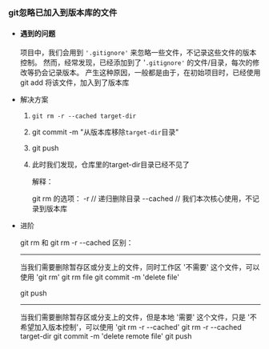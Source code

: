 ### git忽略已加入到版本库的文件

- #### 遇到的问题

  项目中，我们会用到 `'.gitignore'` 来忽略一些文件，不记录这些文件的版本控制。
  然而，经常发现，已经添加到了 '`.gitignore'` 的文件/目录，每次的修改等扔会记录版本。
  产生这种原因，一般都是由于，在初始项目时，已经使用 git add 将该文件，加入到了版本库

- 解决方案

  1. `git rm -r --cached target-dir`

  2. git commit -m  "从版本库移除`target-dir`目录"

  3. git push

  4. 此时我们发现，仓库里的target-dir目录已经不见了

     解释：

     git rm 的选项：
     -r    	        // 递归删除目录
     --cached 	// 我们本次核心使用，不记录到版本库

- 进阶

  git rm 和 git rm -r --cached 区别：

  ------

  当我们需要删除暂存区或分支上的文件，同时工作区 '不需要' 这个文件，可以使用 'git rm'
  git rm file
  git commit -m 'delete file'

  git push

  ------

  当我们需要删除暂存区或分支上的文件，但是本地 '需要' 这个文件，只是 '不希望加入版本控制'，可以使用 'git rm -r --cached'	
  git rm -r --cached target-dir	
  git commit -m 'delete remote file'
  git push